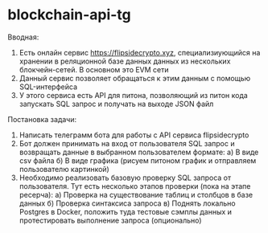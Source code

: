 # blockchain-api-tg
Вводная:
1. Есть онлайн сервис https://flipsidecrypto.xyz, специализиующийся на хранении в реляционной базе данных данных из нескольких блокчейн-сетей. В основном это EVM сети
2. Данный сервис позволяет обращаться к этим данным с помощью SQL-интерфейса
3. У этого сервиса есть API для питона, позволяющий из питон кода запускать SQL запрос и получать на выходе JSON файл

Постановка задачи:
1. Написать телеграмм бота для работы с API сервиса flipsidecrypto
2. Бот должен принимать на вход от пользователя SQL запрос и возвращать данные в выбранном пользователем формате:
  а) В виде csv файла
  б) В виде графика (рисуем питоном график и отправляем пользователю картинкой)
3. Необходимо реализовать базовую проверку SQL запроса от пользователя. Тут есть несколько этапов проверки (пока на этапе ресерча):
  а) Проверка на существование таблиц и столбцов в базе данных
  б) Проверка синтаксиса запроса
  в) Поднять локально Postgres в Docker, положить туда тестовые сэмплы данных и протестировать выполнение запроса (опционально)
